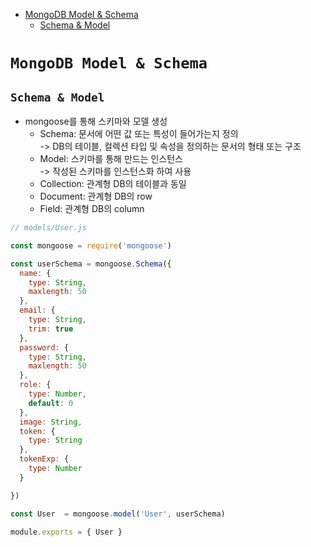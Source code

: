 <!-- TOC -->

- [MongoDB Model & Schema](#mongodb-model--schema)
  - [Schema & Model](#schema--model)

<!-- /TOC -->

# `MongoDB Model & Schema`

## `Schema & Model`
- mongoose를 통해 스키마와 모델 생성  
  - Schema: 문서에 어떤 값 또는 특성이 들어가는지 정의  
    -> DB의 테이블, 컬렉션 타입 및 속성을 정의하는 문서의 형태 또는 구조
  - Model:  스키마를 통해 만드는 인스턴스  
  -> 작성된 스키마를 인스턴스화 하여 사용
  - Collection: 관계형 DB의 테이블과 동일
  - Document: 관계형 DB의 row
  - Field: 관계형 DB의 column
``` javascript
// models/User.js

const mongoose = require('mongoose')

const userSchema = mongoose.Schema({
  name: {
    type: String,
    maxlength: 50
  },
  email: {
    type: String,
    trim: true
  },
  password: {
    type: String,
    maxlength: 50
  },
  role: {
    type: Number,
    default: 0
  },
  image: String,
  token: {
    type: String
  },
  tokenExp: {
    type: Number
  }

})

const User  = mongoose.model('User', userSchema)

module.exports = { User }
```